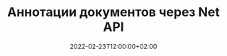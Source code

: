 ---
############################# Static ############################
layout: "product"
date: 2022-02-23T12:00:00+02:00
draft: false

product: "Annotation"
product_tag: "annotation"
platform: "Net"
platform_tag: "net"

############################# Head ############################
head_title: "API аннотаций сетевых документов | Просмотр и комментирование изображений PDF Word Excel PPTX"
head_description: "API аннотаций сетевых документов. Просмотр, теги, комментарии и аннотации PDF Word DOCX, Excel XLSX, PPTX, EML EMLX, VSS VSD, OTP, CAD и форматы файлов изображений."

############################# Header ##########################
title: "Аннотации документов через Net API"
description: "Создавайте сетевые приложения с возможностью просмотра и комментирования документов PDF, HTML, MS Office и других форматов без установки какого-либо внешнего программного обеспечения."
button:
    enable: true
    icon: "fas fa-arrow-down"
    label: "Скачать бесплатную пробную версию"
    link: "https://downloads.groupdocs.com/annotation/net"

############################# SubMenu #########################
submenu:
    enable: true
    
    left:
        img_alt: "GroupDocs.Annotation for Net"
        image: "https://www.groupdocs.cloud/templates/groupdocs/images/product-logos/groupdocs-annotation-net.png"
        product: "GroupDocs.Annotation"
        platform: "Net"

    middle:
        button:
            # button loop
            - link: "#features"
              text: "Функции"

            # button loop
            - link: "https://products.groupdocs.app/annotation"
              text: "Живые демонстрации"

            # button loop
            - link: "https://purchase.groupdocs.com/pricing/annotation/net"
              text: "Цены"

    right:
        link_download: "https://downloads.groupdocs.com/annotation"
        link_learn: "https://docs.groupdocs.com/annotation/net/"
        link_buy: "https://purchase.groupdocs.com"

############################# Overview ############################
overview:
    enable: true
    content: |
      GroupDocs.Annotation Net API — продукт, позволяющий работать с аннотациями в документах на разных платформах и операционных системах, таких как Android, MacOS, Linux, Windows. GroupDocs.Annotation предоставляет библиотеку с простым API, дающим множество преимуществ: например, если вам нужно сохранить конфиденциальность данных или выбрать мощность, необходимую для работы с библиотекой, или частично изменить работу с аннотациями, библиотека очень легкий и гибкий.

      GroupDocs.Annotation for Net API позволяет работать с различными типами аннотаций, в том числе: текст, полилиния, область, подчеркивание, точка, водяной знак, стрелка, эллипс, замена текста, расстояние, текстовое поле, редактирование ресурсов и т. д. И поддерживает большинство популярные форматы документов, такие как: PDF, HTML, Microsoft Office Word, электронные таблицы Excel, презентации PowerPoint, Visio, электронные письма Outlook, изображения, метафайлы, чертежи САПР и различные другие форматы. API предоставляет возможность получать эскизы страниц документа и поддерживает импорт и экспорт аннотаций в файлы PDF и из них.

      Используя библиотеку, вы можете добавлять, редактировать, извлекать и удалять аннотации из документов, вращать документы, изменять эскизы решений и это далеко не полный список всех возможностей. Он также предлагает полный набор объектов данных для настройки свойств аннотаций в соответствии с вашими требованиями во всех поддерживаемых форматах документов.

      Работа с GroupDocs.Annotation for Net API очень проста и состоит всего из нескольких основных шагов. Сначала вам нужно настроить лицензию, затем выбрать файл, с которым вы хотите работать, затем как-то поработать с аннотациями документа (удалить/отредактировать/извлечь/удалить) и сохранить результат. Для получения дополнительной информации см. документацию по продукту или наш набор примеров.
      
      GroupDocs.Annotation регулярно обновляется и оказывает поддержку своим клиентам, вы всегда можете задать нам вопросы или прислать свои идеи или рассказать нам о своих потребностях в чем-то новом, и мы с радостью реализуем это в наших новых версиях.
    tabs:
      enable: true
      
      ## TAB ONE ##
      tab_one:
        description: |
          Ниже приводится обзор GroupDocs.Annotation for Net:
      
        right:
          enable: true
          icon: "fab fa-html5"
          title:  Обзор
          content: |
            * Добавить аннотации
            * Экспорт аннотаций 
            * Импорт аннотаций
            * Комментарии на основе ответов
            * Совместимость аннотаций
      
      ## TAB TWO ##
      tab_two:
        description: |
          GroupDocs.Annotation for Net поддерживает все популярные [форматы файлов документов](https://docs.groupdocs.com/annotation/Net/supported-document-formats/), включая: Microsoft Office, PDF, изображения и многие другие.

        left:
          enable: true
          table:
            # table loop
            - title: "Microsoft Office Formats"
              content: |
                * **Word**: [DOC](/annotation/net/doc/), [DOCX](/annotation/net/docx/), [DOCM](/annotation/net/docm/), [DOT](/annotation/net/dot/), [DOTX](/annotation/net/dotx/), [RTF](/annotation/net/rtf/)
                * **Excel**: [XLS](/annotation/net/xls/), [XLSX](/annotation/net/xlsx/), [XLSB](/annotation/net/xlsb/), [XLSM](/annotation/net/xlsm/)
                * **PowerPoint**: [PPT](/annotation/net/ppt/), [PPTX](/annotation/net/pptx/), [PPS](/annotation/net/pps/), [PPSX](/annotation/net/ppsx/), [POTM](/annotation/net/potm/), [POTX](/annotation/net/potx/), [PPSM](/annotation/net/ppsm/), [PPTM](/annotation/net/pptm/), [WMF](/annotation/net/wmf/), [EMF](/annotation/net/emf/)
                * **Outlook**: [EML](/annotation/net/eml/), [EMLX](/annotation/net/emlx/), [MSG](/annotation/net/msg/)
                * **Visio**: [VSS](/annotation/net/vss/), [VST](/annotation/net/vst/), [VSD](/annotation/net/vsd/), [VSDX](/annotation/net/vsdx/), [VSX](/annotation/net/vsx/)

        right:
          enable: true
          table:
            # table loop
            - title: "Other Formats"
              content: |
                * **Portable**: [PDF](/annotation/net/pdf/) (PDF/A-1a, PDF/A-1b, PDF/A-2a)
                * **OpenDocument**: [ODT](/annotation/net/odt/), [ODS](/annotation/net/ods/), [ODP](/annotation/net/odp/)
                * **Images**: [BMP](/annotation/net/bmp/), [JPG](/annotation/net/jpg/), [JPEG](/annotation/net/jpeg/), [TIFF](/annotation/net/tiff/), [TIF](/annotation/net/tif/), [PNG](/annotation/net/png/), [GIF](/annotation/net/gif/), [DCM](/annotation/net/dcm/), [DICOM](/annotation/net/dicom/)
                * **AutoCAD**: [DWG](/annotation/net/dwg/), [DXF](/annotation/net/dxf/), [CAD](/annotation/net/cad/)
                * **Other**: [HTM](/annotation/net/htm/), [HTML](/annotation/net/html/), [CSV](/annotation/net/csv/), [DJVU](/annotation/net/djvu/), [OTP](/annotation/net/otp/), [OTT](/annotation/net/ott/)

      ## TAB THREE ##
      tab_three:
        description: |
          GroupDocs.Annotation for Net поддерживает следующие операционные системы, платформы и менеджеры пакетов:
        
        left:
          enable: true
          table:
            # table loop
            - icon: "fab fa-windows"
              title:  Операционные системы
              content: |
                * Windows Desktop (x86 & x64)
                * Windows Server (x86 & x64)
                * Windows Azure
                * Linux
                * MacOS

            # table loop
            - icon: "fas fa-code"
              title:  Поддерживаемые платформы
              content: |
                * .NET Standard 2.0
                * .NET Framework 2.0 or higher
                * .NET Core 2.0 or higher
                * Mono Framework 1.2 or higher

        right:
          enable: true
          table:
            # table loop
            - icon: "fas fa-box"
              title:  Менеджер пакетов
              content: |
                * NuGet
            
            # table loop
            - icon: "fas fa-tools"
              title:  Среды разработки
              content: |
                * Microsoft Visual Studio
                * Xamarin.Android
                * Xamarin.IOS
                * Xamarin.Mac
                * MonoDevelop

############################# Features ############################
features:
    enable: true
    title: GroupDocs.Annotation для сетевых функций

    feature:
      # feature loop
      - icon: "fas fa-copy"
        link: "https://docs.groupdocs.com/annotation/net/basic-usage/"
        content: Добавляйте, редактируйте и удаляйте аннотации и ответы

      # feature loop
      - icon: "fas fa-eye"
        link: "https://docs.groupdocs.com/annotation/net/export-annotations/"
        content: Экспорт аннотаций в документ

      # feature loop
      - icon: "fas fa-bolt"
        link: "https://docs.groupdocs.com/annotation/net/evaluation-limitations-and-licensing-of-groupdocs-annotation/"
        content: Ограниченная лицензия — контролируемое выставление счетов путем оплаты в соответствии с использованием API
      
      # feature loop
      - icon: "fas fa-code"
        link: "https://docs.groupdocs.com/annotation/net/extract-annotations-from-document/"
        content: Вызов одной функции для извлечения всех аннотаций документа

      # feature loop
      - icon: "fas fa-cloud"
        link: "https://docs.groupdocs.com/annotation/net/add-point-annotation/"
        content: Присвоить значение аннотации точки или переместить существующее значение точки

      # feature loop
      - icon: "fas fa-remove-format"
        link: "https://docs.groupdocs.com/annotation/net/add-link-annotation/"
        content: Добавьте аннотацию ссылки к слайдам PDF, Word и PowerPoint

      # feature loop
      - icon: "fas fa-comment-slash"
        link: "https://docs.groupdocs.com/annotation/net/basic-usage/"
        content: Установить цвет фона аннотации или удалить все аннотации из документа

      # feature loop
      - icon: "fas fa-border-all"
        link: "https://docs.groupdocs.com/annotation/net/generate-document-pages-preview/"
        content: Аннотируйте PDF-файлы с точностью — получите представление изображения PDF-документа и кэшируйте превью страниц

      # feature loop
      - icon: "fas fa-wrench"
        link: "https://docs.groupdocs.com/annotation/net/import-annotations/"
        content: Получить текстовые координаты текстовой аннотации в графическом представлении документа

      # feature loop
      - icon: "fas fa-columns"
        link: "https://docs.groupdocs.com/annotation/net/add-area-annotation/"
        content: Связывание комментариев пользователей с аннотацией области и поддержка вложенных комментариев

      # feature loop
      - icon: "fas fa-file-word"
        link: "https://docs.groupdocs.com/annotation/net/add-arrow-annotation/"
        content: Используйте аннотацию со стрелкой для указания на определенный контент

      # feature loop
      - icon: "fas fa-envelope"
        link: "https://docs.groupdocs.com/annotation/net/add-distance-annotation/"
        content: Используйте аннотацию расстояния, чтобы нарисовать линию, которая представляет расстояние между объектами

      # feature loop
      - icon: "fas fa-print"
        link: "https://docs.groupdocs.com/annotation/net/add-point-annotation/"
        content: Аннотация на основе точек, которая при нажатии открывает окно для добавления комментариев

      # feature loop
      - icon: "fas fa-file-archive"
        link: "https://docs.groupdocs.com/annotation/net/add-polyline-annotation/"
        content: Создайте соединенную последовательность сегментов линии, созданную как аннотацию полилинии

      # feature loop
      - icon: "fas fa-lock"
        link: "https://docs.groupdocs.com/annotation/net/add-ellipse-annotation/"
        content: Создайте сегменты прямой линии, сегменты дуги или их комбинацию.

      # feature loop
      - icon: "fas fa-file-code"
        link: "https://docs.groupdocs.com/annotation/net/add-area-annotation/"
        content: Пометить области документа, предложенные для редактирования
      
      # feature loop
      - icon: "fas fa-fill-drip"
        link: "https://docs.groupdocs.com/annotation/net/add-image-annotation/"
        content: Добавить аннотацию к изображению в PDF, диаграммы, Word, Excel, презентации и изображения

      # feature loop
      - icon: "fas fa-file-excel"
        link: "https://docs.groupdocs.com/annotation/net/add-annotation-to-the-document/"
        content: Добавить текстовое поле и текстовый штамп или водяной знак в документ

      # feature loop
      - icon: "fas fa-heading"
        link: "https://docs.groupdocs.com/annotation/net/add-annotation-to-the-document/"
        content: Зачеркивание, подчеркивание или замена определенного текста в документе

      # feature loop
      - icon: "fas fa-project-diagram"
        link: "https://docs.groupdocs.com/annotation/net/update-annotations/"
        content: Измените размер аннотации, назначив новые параметры высоты и ширины

      # feature loop
      - icon: "fas fa-cube"
        link: "https://docs.groupdocs.com/annotation/net/generate-document-pages-preview/"
        content: Получите миниатюры страниц документа. Управление множеством аннотированных документов для изображений и диаграмм

      # feature loop
      - icon: "fab fa-uncharted"
        link: "https://docs.groupdocs.com/annotation/net/export-annotations/"
        content: Экспорт аннотаций в многостраничные файлы TIFF и работа с ними
  
      # feature loop
      - icon: "fab fa-uncharted"
        link: "https://docs.groupdocs.com/annotation/net/add-watermark-annotation/"
        content: Отрегулируйте вертикальное и горизонтальное выравнивание для аннотации водяного знака
  
      # feature loop
      - icon: "fab fa-uncharted"
        link: "https://docs.groupdocs.com/annotation/net/add-text-field-annotation/"
        content: Добавить горизонтальное выравнивание текста для текстового поля

      # feature loop
      - icon: "fab fa-uncharted"
        link: "https://docs.groupdocs.com/annotation/net/document-text-info/"
        content: Получить информацию о строках текста документа (текст, ширина, высота, отступы)

    more_feature:
      # more_feature_loop
      - title: Поддержка нескольких типов аннотаций
        content: |
          GroupDocs.Annotation для .NET позволяет работать с различными типами аннотаций. Это дает свободу и простоту общения при совместной работе с командой над задачами. Вы можете использовать аннотации, такие как аннотации области (отметить область как прямоугольник и добавить к ней примечания), аннотацию точки (прикрепить комментарии в любой точке документа), текстовую аннотацию (добавить комментарий к выделенному тексту), аннотацию зачеркивания/подчеркивания ( применяется к абзацу), аннотация в виде ломаной линии (рисование фигур и линий от руки), аннотация в виде стрелки (указатель в виде стрелки с прикрепленными комментариями), аннотация в виде эллипса (отображение текста внутри эллипса), аннотация в виде расстояния (нарисуйте линию, представляющую расстояние между объектами), ссылка аннотация (добавление веб-ссылок на поддерживаемые форматы документов) и аннотация водяного знака (текстовый штамп или водяной знак могут быть добавлены в документ).

          ```cs
          // Initialize list of AnnotationInfo
          List<AnnotationInfo> annotations = new List<AnnotationInfo>();
          // Initialize text annotation
          AnnotationInfo textAnnotation = new AnnotationInfo
          {
            Box = new Rectangle((float)265.44, (float)153.86, 206, 36), Type = AnnotationType.Text 
          };
          // Add annotation to list
          annotations.Add(textAnnotation);
          // Get input file stream
          Stream inputFile = new FileStream("D:/input.pdf", FileMode.Open, File
          .ReadWrite);
          // Export annotation and save output file
          CommonUtilities.SaveOutputDocument(inputFile, annotations, DocumentType.Pdf);
          ```

############################# Support ############################
support:
    enable: true

############################# Solutions ############################
solutions:
    enable: true
    title: GroupDocs.Annotation предлагает API для просмотра документов для других популярных сред разработки.

    solution:
        # solution loop
        - img_alt: "GroupDocs.Annotation for Java"
          image: "https://www.groupdocs.cloud/templates/groupdocs/images/product-logos/groupdocs-annotation-java.png"
          product: "GroupDocs.Annotation"
          platform: "Java"
          link: "/annotation/java/"

############################# Back to top ###############################
back_to_top:
  enable: true
---